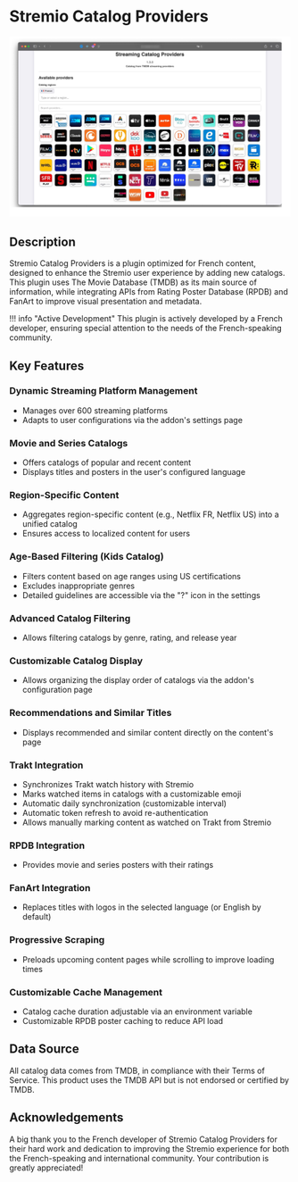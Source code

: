 # Stremio Catalog Providers

![Stremio Catalog Providers](./images/image-jic6p-29-09-2024.jpg)

## Description

Stremio Catalog Providers is a plugin optimized for French content, designed to enhance the Stremio user experience by adding new catalogs. This plugin uses The Movie Database (TMDB) as its main source of information, while integrating APIs from Rating Poster Database (RPDB) and FanArt to improve visual presentation and metadata.

!!! info "Active Development"
    This plugin is actively developed by a French developer, ensuring special attention to the needs of the French-speaking community.

## Key Features

### Dynamic Streaming Platform Management

- Manages over 600 streaming platforms
- Adapts to user configurations via the addon's settings page

### Movie and Series Catalogs

- Offers catalogs of popular and recent content
- Displays titles and posters in the user's configured language

### Region-Specific Content

- Aggregates region-specific content (e.g., Netflix FR, Netflix US) into a unified catalog
- Ensures access to localized content for users

### Age-Based Filtering (Kids Catalog)

- Filters content based on age ranges using US certifications
- Excludes inappropriate genres
- Detailed guidelines are accessible via the "?" icon in the settings

### Advanced Catalog Filtering

- Allows filtering catalogs by genre, rating, and release year

### Customizable Catalog Display

- Allows organizing the display order of catalogs via the addon's configuration page

### Recommendations and Similar Titles

- Displays recommended and similar content directly on the content's page

### Trakt Integration

- Synchronizes Trakt watch history with Stremio
- Marks watched items in catalogs with a customizable emoji
- Automatic daily synchronization (customizable interval)
- Automatic token refresh to avoid re-authentication
- Allows manually marking content as watched on Trakt from Stremio

### RPDB Integration

- Provides movie and series posters with their ratings

### FanArt Integration

- Replaces titles with logos in the selected language (or English by default)

### Progressive Scraping

- Preloads upcoming content pages while scrolling to improve loading times

### Customizable Cache Management

- Catalog cache duration adjustable via an environment variable
- Customizable RPDB poster caching to reduce API load

## Data Source

All catalog data comes from TMDB, in compliance with their Terms of Service. This product uses the TMDB API but is not endorsed or certified by TMDB.

## Acknowledgements

A big thank you to the French developer of Stremio Catalog Providers for their hard work and dedication to improving the Stremio experience for both the French-speaking and international community. Your contribution is greatly appreciated!